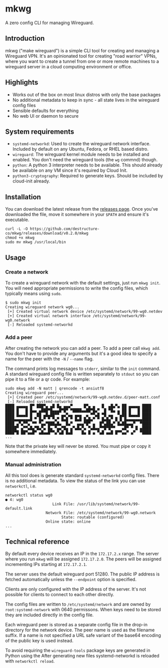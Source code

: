# mkwg

A zero config CLI for managing Wireguard.

## Introduction

mkwg ("make wireguard") is a simple CLI tool for creating and managing a Wireguard VPN. It's an opinionated tool for creating "road warrior" VPNs, where you want to create a tunnel from one or more remote machines to a wireguard server in a cloud computing environment or office.

## Highlights

- Works out of the box on most linux distros with only the base packages
- No additional metadata to keep in sync - all state lives in the wireguard config files
- Sensible defaults for everything
- No web UI or daemon to secure

## System requirements

- `systemd-networkd`: Used to create the wireguard network interface. Included by default on any Ubuntu, Fedora, or RHEL based distro.
- `wireguard`: The wireguard kernel module needs to be installed and enabled. You don't need the wireguard tools (the `wg` commnd) though.
- `python`: A python 3 interpreter needs to be available. This should already be available on any VM since it's required by Cloud Init.
- `python3-cryptography`: Required to generate keys. Should be included by cloud-init already.

## Installation

You can download the latest release from the [releases page](https://github.com/destructure-co/mkwg/releases). Once you've downloaded the file, move it somewhere in your `$PATH` and ensure it's executable.

```
curl -L -O https://github.com/destructure-co/mkwg/releases/download/v0.2.0/mkwg
chmod +x mkwg
sudo mv mkwg /usr/local/bin
```

## Usage

### Create a network

To create a wireguard network with the default settings, just run `mkwg init`. You will need appropriate permissions to write the config files, which typically means using `sudo`.

```shell-session
$ sudo mkwg init
Creating wireguard network wg0...
 [+] Created virtual network device /etc/systemd/network/99-wg0.netdev
 [+] Created virtual network interface /etc/systemd/network/99-wg0.network
 [-] Reloaded systemd-networkd
```

### Add a peer

After creating the network you can add a peer. To add a peer call `mkwg add`. You don't have to provide any arguments but it's a good idea to specify a name for the peer with the `-N` / `--name` flag.

The command prints log messages to `stderr`, similar to the `init` command. A standard wireguard config file is written separately to `stdout` so you can pipe it to a file or a qr code. For example:

```shell-session
sudo mkwg add -N matt | qrencode -t ansiutf8
Creating wireguard peer...
 [+] Created peer /etc/systemd/network/99-wg0.netdev.d/peer-matt.conf
 [-] Reloaded systemd-networkd
████ ▄▄▄▄▄ █▀ ███▀▄ ▄█ █▄ ▄▄▄▀     █▀▄ ▄   █  ▄█▄▀▄ ██ ▄▄▄▄▄ ████
████ █   █ █▄▄ ▄███▀█▄▄▄█▀█▀ ▀████▄▄██▀█▄▀  █ ▀█▄ ▄ ██ █   █ ████
████ █▄▄▄█ █  ██ ▄█▄██▀▀ ▄▄▀▄▄ ▄▄▄  ▄ ▀▀▄█ ▀█ ▄▄  ▀▄██ █▄▄▄█ ████
████▄▄▄▄▄▄▄█ ▀ █▄▀ ▀ ▀▄▀ █▄█ ▀ █▄█ █▄█▄▀ ▀ █▄█▄▀ █ █ █▄▄▄▄▄▄▄████
████ ▄▀▄▀▀▄ ▀▀ ▀▄▄▀███▄█▄  █▄▀  ▄▄▄▀█▀ ▄  █▀▄██▄▀ █▄██▄▄▄▀  ▀████
█████▀ ▄▀▀▄█▄▀█▄▀▄ █▄ ▀▄▄▀█▄ ▄▀▄█▄▀▄ ▀▄█▄▄▀▀█▀█▀▀   ▄█▀ ▀ █ ▄████
████▀█ ██▀▄▄█▀ ▄█▄▄█▀▀▄▀▄█ █▄█    █▄ █ ▄ ▀▄█ ▄▄█ █▀▀▄▄▀ ▄▀  ▀████
...
```

Note that the private key will never be stored. You must pipe or copy it somewhere immediately.

### Manual administration

All this tool does is generate standard `systemd-networkd` config files. There is no additional metadata. To view the status of the link you can use `networkctl`, i.e.

```shell-session
networkctl status wg0
● 4: wg0
                     Link File: /usr/lib/systemd/network/99-default.link
                  Network File: /etc/systemd/network/99-wg0.network
                         State: routable (configured)
                  Online state: online
...
```

## Technical reference

By default every device receives an IP in the `172.17.2.x` range. The server where you run `mkwg` will be assigned `172.17.2.0`. The peers will be assigned incrementing IPs starting at `172.17.2.1`.

The server uses the default wireguard port 51280. The public IP address is fetched automatically unless the `--endpoint` option is specified.

Clients are only configured with the IP address of the server. It's not possible for clients to connect to each other directly.

The config files are written to `/etc/systemd/network` and are owned by `root:systemd-network` with 0640 permissons. When keys need to be stored they are included directly in the config file.

Each wireguard peer is stored as a separate config file in the drop-in directory for the network device. The peer name is used as the filename suffix. If a name is not specified a URL safe variant of the base64 encoding of the public key is used instead.

To avoid requiring the `wireguard-tools` package keys are generated in Python using the 
After generating new files systemd-networkd is reloaded with `networkctl reload`.
